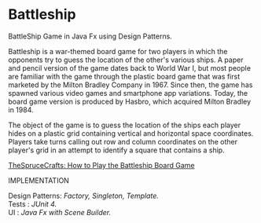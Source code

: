 # Battleship
BattleShip Game in Java Fx using Design Patterns.



Battleship is a war-themed board game for two players in which the opponents try to guess the location of the other's various 
ships. A paper and pencil version of the game dates back to World War I, but most people are familiar with the game through the 
plastic board game that was first marketed by the Milton Bradley Company in 1967. Since then, the game has spawned various video
games and smartphone app variations. Today, the board game version is produced by Hasbro, which acquired Milton Bradley in 1984. 

The object of the game is to guess the location of the ships each player hides on a plastic grid containing vertical and horizontal
space coordinates. Players take turns calling out row and column coordinates on the other player's grid in an attempt to identify a
square that contains a ship. 

<a href="https://www.thesprucecrafts.com/the-basic-rules-of-battleship-411069"> TheSpruceCrafts: How to Play the Battleship Board Game </a>


IMPLEMENTATION

Design Patterns:  <i> Factory, Singleton, Template.  </i> </br>
Tests :           <i> JUnit 4. </i> </br>
UI :              <i> Java Fx with Scene Builder. </i> </br>
